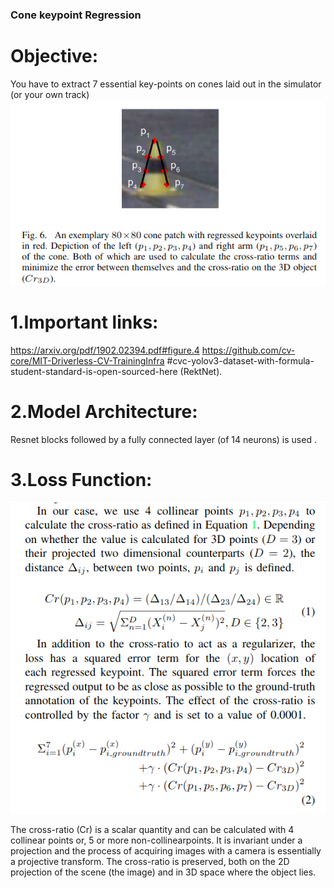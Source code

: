 ### Cone keypoint Regression

# Objective:
  You have to extract 7 essential key-points on cones laid out in the  simulator (or your own track)
![](https://github.com/ayush111111/cone_keypoint_regression/blob/master/Screenshot%20from%202020-08-10%2015-00-06.png)


# 1.Important links:

  https://arxiv.org/pdf/1902.02394.pdf#figure.4
  https://github.com/cv-core/MIT-Driverless-CV-TrainingInfra
  #cvc-yolov3-dataset-with-formula-student-standard-is-open-sourced-here (RektNet).


# 2.Model Architecture:
  Resnet blocks followed by a fully connected layer (of 14 neurons) is used .

# 3.Loss Function:
 

![CrossRatioLoss](https://github.com/ayush111111/cone_keypoint_regression/blob/master/Screenshot%20from%202020-08-10%2014-43-57.png)


  The  cross-ratio  (Cr)  is  a  scalar  quantity  and  can  be calculated with 4 collinear points or, 5 or more non-collinearpoints. It is invariant under a projection and the process of acquiring images with a camera is essentially a projective transform. The  cross-ratio  is  preserved,  both  on  the  2D projection  of  the  scene  (the  image)  and  in  3D  space  where the object lies.
